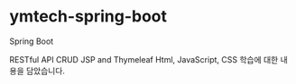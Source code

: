 # ymtech-spring-boot
 Spring Boot
 
RESTful API
CRUD
JSP and Thymeleaf
Html, JavaScript, CSS
학습에 대한 내용을 담았습니다.
